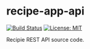 # recipe-app-api

[![Build Status](https://travis-ci.com/umutbektas/recipe-app-api.svg?branch=main)](https://travis-ci.com/umutbektas/recipe-app-api)  [![License: MIT](https://img.shields.io/badge/License-MIT-yellow.svg)](https://opensource.org/licenses/MIT)



Recipie REST API source code. 

